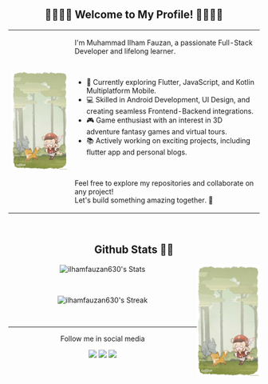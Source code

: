 <body>
  
  <div align=center>

  <h2> 🐢🐉🦕🦖 Welcome to My Profile! 🦖🦕🐉🐢</h2>
    
  </div>

   <table>
      <tr>
        <td width="25%">
          <img src="https://github.com/ilhamfauzan630/ilhamfauzan630/blob/main/assets/klee.jpg" width="100%" />
        </td>
        <td>
          <p>I'm Muhammad Ilham Fauzan, a passionate Full-Stack Developer and lifelong learner.</p>
          <br>
          <ul>
            <li>🌱 Currently exploring Flutter, JavaScript, and Kotlin Multiplatform Mobile.</li>
            <li>💻 Skilled in Android Development, UI Design, and creating seamless Frontend-Backend integrations.</li>
            <li>🎮 Game enthusiast with an interest in 3D adventure fantasy games and virtual tours.</li>
            <li>📚 Actively working on exciting projects, including flutter app and personal blogs.</li>
          </ul>
          <br>
          <p>Feel free to explore my repositories and collaborate on any project! <br> Let's build something amazing together. 🚀</p>
        </td>
      </tr>
    </table>
    
  </div>

  <br>

  <div align=center>

  <h2>Github Stats 👾🪼</h2>
  </div>

  <img src="https://github.com/ilhamfauzan630/ilhamfauzan630/blob/main/assets/klee.jpg" width="25%" align=right />

  <div align=center>

  ![ilhamfauzan630's Stats](https://github-readme-stats.vercel.app/api?username=ilhamfauzan630&theme=tokyonight&show_icons=true&hide_border=true&count_private=true)

  <br> 
  
  ![ilhamfauzan630's Streak](https://github-readme-streak-stats.herokuapp.com/?user=ilhamfauzan630&theme=tokyonight&hide_border=true)
  
  </div>
  

  
  
  
 <br><hr>
  <div align=center>


  <p>Follow me in social media</p>

  [![](https://img.shields.io/badge/linkedin-0a66c2)](https://www.linkedin.com/in/fauzanilham/)
  [![](https://img.shields.io/badge/pixiv-0096FA)](https://www.pixiv.net/en/users/40375345)
  [![](https://img.shields.io/badge/instragram-DE317F)](https://www.instagram.com/fauzanilham459/)
    
  </div>
</body>




